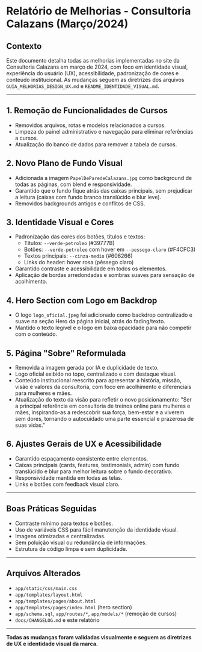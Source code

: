 # Relatório de Melhorias - Consultoria Calazans (Março/2024)

## Contexto
Este documento detalha todas as melhorias implementadas no site da Consultoria Calazans em março de 2024, com foco em identidade visual, experiência do usuário (UX), acessibilidade, padronização de cores e conteúdo institucional. As mudanças seguem as diretrizes dos arquivos `GUIA_MELHORIAS_DESIGN_UX.md` e `README_IDENTIDADE_VISUAL.md`.

---

## 1. Remoção de Funcionalidades de Cursos
- Removidos arquivos, rotas e modelos relacionados a cursos.
- Limpeza do painel administrativo e navegação para eliminar referências a cursos.
- Atualização do banco de dados para remover a tabela de cursos.

## 2. Novo Plano de Fundo Visual
- Adicionada a imagem `PapelDeParedeCalazans.jpg` como background de todas as páginas, com blend e responsividade.
- Garantido que o fundo fique atrás das caixas principais, sem prejudicar a leitura (caixas com fundo branco translúcido e blur leve).
- Removidos backgrounds antigos e conflitos de CSS.

## 3. Identidade Visual e Cores
- Padronização das cores dos botões, títulos e textos:
  - Títulos: `--verde-petroleo` (#39777B)
  - Botões: `--verde-petroleo` com hover em `--pessego-claro` (#F4CFC3)
  - Textos principais: `--cinza-medio` (#606266)
  - Links do header: hover rosa (pêssego claro)
- Garantido contraste e acessibilidade em todos os elementos.
- Aplicação de bordas arredondadas e sombras suaves para sensação de acolhimento.

## 4. Hero Section com Logo em Backdrop
- O logo `logo_oficial.jpeg` foi adicionado como backdrop centralizado e suave na seção Hero da página inicial, atrás do fading/texto.
- Mantido o texto legível e o logo em baixa opacidade para não competir com o conteúdo.

## 5. Página "Sobre" Reformulada
- Removida a imagem gerada por IA e duplicidade de texto.
- Logo oficial exibido no topo, centralizado e com destaque visual.
- Conteúdo institucional reescrito para apresentar a história, missão, visão e valores da consultoria, com foco em acolhimento e diferenciais para mulheres e mães.
- Atualização do texto da visão para refletir o novo posicionamento: "Ser a principal referência em consultoria de treinos online para mulheres e mães, inspirando-as a redescobrir sua força, bem-estar e a viverem sem dores, tornando o autocuidado uma parte essencial e prazerosa de suas vidas."

## 6. Ajustes Gerais de UX e Acessibilidade
- Garantido espaçamento consistente entre elementos.
- Caixas principais (cards, features, testimonials, admin) com fundo translúcido e blur para melhor leitura sobre o fundo decorativo.
- Responsividade mantida em todas as telas.
- Links e botões com feedback visual claro.

---

## Boas Práticas Seguidas
- Contraste mínimo para textos e botões.
- Uso de variáveis CSS para fácil manutenção da identidade visual.
- Imagens otimizadas e centralizadas.
- Sem poluição visual ou redundância de informações.
- Estrutura de código limpa e sem duplicidade.

---

## Arquivos Alterados
- `app/static/css/main.css`
- `app/templates/layout.html`
- `app/templates/pages/about.html`
- `app/templates/pages/index.html` (hero section)
- `app/schema.sql`, `app/routes/*`, `app/models/*` (remoção de cursos)
- `docs/CHANGELOG.md` e este relatório

---

**Todas as mudanças foram validadas visualmente e seguem as diretrizes de UX e identidade visual da marca.** 